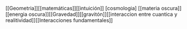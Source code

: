 [[Geometria]][[matemáticas]][[intuición]] [cosmologia] [[materia oscura]] [[energia oscura]][[Gravedad]][[gravitón]][[interaccion entre cuantica y realitividad]][[Interacciones fundamentales]]